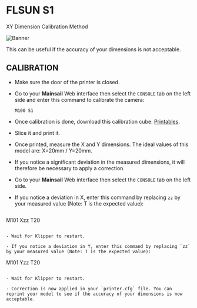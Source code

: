 # FLSUN S1
XY Dimension Calibration Method

![Banner](https://github.com/user-attachments/assets/a2ebd6cd-e430-4d7b-a240-a8cac461b0c7)

This can be useful if the accuracy of your dimensions is not acceptable.

## CALIBRATION

- Make sure the door of the printer is closed.

- Go to your **Mainsail** Web interface then select the `CONSOLE` tab on the left side and enter this command to calibrate the camera:

  ```
  M100 S1
  ```

- Once calibration is done, download this calibration cube: <a href="https://www.printables.com/model/118657-calibration-cube">Printables</a>.

- Slice it and print it.

- Once printed, measure the X and Y dimensions. The ideal values ​​of this model are: X=20mm / Y=20mm.

- If you notice a significant deviation in the measured dimensions, it will therefore be necessary to apply a correction.

- Go to your **Mainsail** Web interface then select the `CONSOLE` tab on the left side.

- If you notice a deviation in X, enter this command by replacing `zz`  by your measured value (Note: T is the expected value):

  ```
 M101 Xzz T20
  ```

- Wait for Klipper to restart.

- If you notice a deviation in Y, enter this command by replacing `zz`  by your measured value (Note: T is the expected value):
 
  ```
 M101 Yzz T20
  ```

- Wait for Klipper to restart.

- Correction is now applied in your `printer.cfg` file. You can reprint your model to see if the accuracy of your dimensions is now acceptable.
